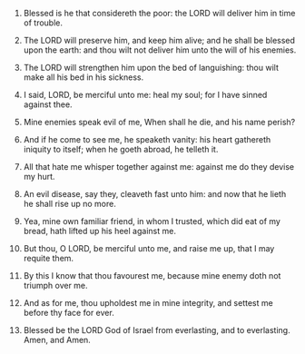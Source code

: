 1. Blessed is he that considereth the poor: the LORD will deliver
him in time of trouble.

2. The LORD will preserve him, and keep him alive; and he shall be
blessed upon the earth: and thou wilt not deliver him unto the will of
his enemies.

3. The LORD will strengthen him upon the bed of languishing: thou
wilt make all his bed in his sickness.

4. I said, LORD, be merciful unto me: heal my soul; for I have
sinned against thee.

5. Mine enemies speak evil of me, When shall he die, and his name
perish?

6. And if he come to see me, he speaketh vanity: his heart gathereth
iniquity to itself; when he goeth abroad, he telleth it.

7. All that hate me whisper together against me: against me do they
devise my hurt.

8. An evil disease, say they, cleaveth fast unto him: and now that
he lieth he shall rise up no more.

9. Yea, mine own familiar friend, in whom I trusted, which did eat
of my bread, hath lifted up his heel against me.

10. But thou, O LORD, be merciful unto me, and raise me up, that I
may requite them.

11. By this I know that thou favourest me, because mine enemy doth
not triumph over me.

12. And as for me, thou upholdest me in mine integrity, and settest
me before thy face for ever.

13. Blessed be the LORD God of Israel from everlasting, and to
everlasting. Amen, and Amen.